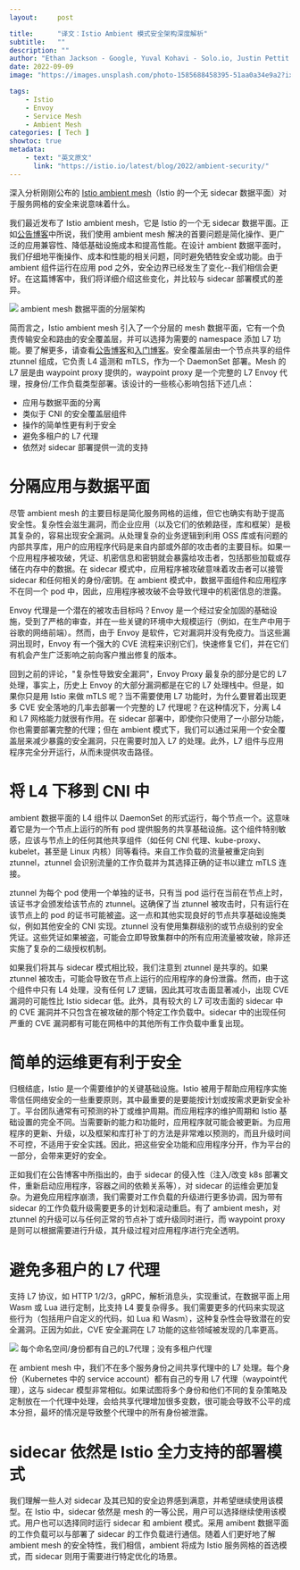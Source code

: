 ```yaml
---
layout:     post

title:      "译文：Istio Ambient 模式安全架构深度解析"
subtitle:   ""
description: ""
author: "Ethan Jackson - Google, Yuval Kohavi - Solo.io, Justin Pettit - Google, Christian Posta - Solo.io"
date: 2022-09-09
image: "https://images.unsplash.com/photo-1585688458395-51aa0a34e9a2?ixlib=rb-1.2.1&ixid=MnwxMjA3fDB8MHxwaG90by1wYWdlfHx8fGVufDB8fHx8&auto=format&fit=crop&w=2370&q=80"

tags:
    - Istio
    - Envoy
    - Service Mesh
    - Ambient Mesh
categories: [ Tech ]
showtoc: true
metadata:
    - text: "英文原文"
      link: "https://istio.io/latest/blog/2022/ambient-security/"
---
```


深入分析刚刚公布的 [Istio ambient mesh](https://www.zhaohuabing.com/post/2022-09-08-introducing-ambient-mesh/)（Istio 的一个无 sidecar 数据平面）对于服务网格的安全来说意味着什么。

我们最近发布了 Istio ambient mesh，它是 Istio 的一个无 sidecar 数据平面。正如[公告博客](https://www.zhaohuabing.com/post/2022-09-08-introducing-ambient-mesh/)中所说，我们使用 ambient mesh 解决的首要问题是简化操作、更广泛的应用兼容性、降低基础设施成本和提高性能。在设计 ambient 数据平面时，我们仔细地平衡操作、成本和性能的相关问题，同时避免牺牲安全或功能。由于 ambient 组件运行在应用 pod 之外，安全边界已经发生了变化--我们相信会更好。在这篇博客中，我们将详细介绍这些变化，并比较与 sidecar 部署模式的差异。

![](/img/2022-09-09-ambient-mesh-security-deep-dive/ambient-layers.png)
ambient mesh 数据平面的分层架构

简而言之，Istio ambient mesh 引入了一个分层的 mesh 数据平面，它有一个负责传输安全和路由的安全覆盖层，并可以选择为需要的 namespace 添加 L7 功能。要了解更多，请查看[公告博客](https://www.zhaohuabing.com/post/2022-09-08-introducing-ambient-mesh)和[入门博客](https://istio.io/latest/blog/2022/get-started-ambient)。安全覆盖层由一个节点共享的组件 ztunnel 组成，它负责 L4 遥测和 mTLS，作为一个 DaemonSet 部署。Mesh 的 L7 层是由 waypoint proxy 提供的，waypoint proxy  是一个完整的 L7 Envoy 代理，按身份/工作负载类型部署。该设计的一些核心影响包括下述几点：
* 应用与数据平面的分离
* 类似于 CNI 的安全覆盖层组件
* 操作的简单性更有利于安全
* 避免多租户的 L7 代理
* 依然对 sidecar 部署提供一流的支持

# 分隔应用与数据平面

尽管 ambient mesh 的主要目标是简化服务网格的运维，但它也确实有助于提高安全性。复杂性会滋生漏洞，而企业应用（以及它们的依赖路径，库和框架）是极其复杂的，容易出现安全漏洞。从处理复杂的业务逻辑到利用 OSS 库或有问题的内部共享库，用户的应用程序代码是来自内部或外部的攻击者的主要目标。如果一个应用程序被攻破，凭证、机密信息和密钥就会暴露给攻击者，包括那些加载或存储在内存中的数据。在 sidecar 模式中，应用程序被攻破意味着攻击者可以接管 sidecar 和任何相关的身份/密钥。在 ambient 模式中，数据平面组件和应用程序不在同一个 pod 中，因此，应用程序被攻破不会导致代理中的机密信息的泄露。

Envoy 代理是一个潜在的被攻击目标吗？Envoy 是一个经过安全加固的基础设施，受到了严格的审查，并在一些关键的环境中大规模运行（例如，在生产中用于谷歌的网络前端）。然而，由于 Envoy 是软件，它对漏洞并没有免疫力。当这些漏洞出现时，Envoy 有一个强大的 CVE 流程来识别它们，快速修复它们，并在它们有机会产生广泛影响之前向客户推出修复的版本。

回到之前的评论，"复杂性导致安全漏洞"，Envoy Proxy 最复杂的部分是它的 L7 处理，事实上，历史上 Envoy 的大部分漏洞都是在它的 L7 处理栈中。但是，如果你只是用 Istio 来做 mTLS 呢？当不需要使用 L7 功能时，为什么要冒着出现更多 CVE 安全落地的几率去部署一个完整的 L7 代理呢？在这种情况下，分离 L4 和 L7 网格能力就很有作用。在 sidecar 部署中，即使你只使用了一小部分功能，你也需要部署完整的代理；但在 ambient 模式下，我们可以通过采用一个安全覆盖层来减少暴露的安全漏洞，只在需要时加入 L7 的处理。此外，L7 组件与应用程序完全分开运行，从而未提供攻击路径。

# 将 L4 下移到 CNI 中

ambient 数据平面的 L4 组件以 DaemonSet 的形式运行，每个节点一个。这意味着它是为一个节点上运行的所有 pod 提供服务的共享基础设施。这个组件特别敏感，应该与节点上的任何其他共享组件（如任何 CNI 代理、kube-proxy、kubelet，甚至是 Linux 内核）同等看待。来自工作负载的流量被重定向到 ztunnel，ztunnel 会识别流量的工作负载并为其选择正确的证书以建立 mTLS 连接。

ztunnel 为每个 pod 使用一个单独的证书，只有当 pod 运行在当前在节点上时，该证书才会颁发给该节点的 ztunnel。这确保了当 ztunnel 被攻击时，只有运行在该节点上的 pod 的证书可能被盗。这一点和其他实现良好的节点共享基础设施类似，例如其他安全的 CNI 实现。ztunnel 没有使用集群级别的或节点级别的安全凭证。这些凭证如果被盗，可能会立即导致集群中的所有应用流量被攻破，除非还实施了复杂的二级授权机制。

如果我们将其与 sidecar 模式相比较，我们注意到 ztunnel 是共享的。如果 ztunnel 被攻击，可能会导致在节点上运行的应用程序的身份泄露。然而，由于这个组件中只有 L4 处理，没有任何 L7 逻辑，因此其可攻击面显著减小，出现 CVE 漏洞的可能性比 Istio sidecar 低。此外，具有较大的 L7 可攻击面的 sidecar 中的 CVE 漏洞并不只包含在被攻破的那个特定工作负载中。sidecar 中的出现任何严重的 CVE 漏洞都有可能在网格中的其他所有工作负载中重复出现。

# 简单的运维更有利于安全

归根结底，Istio 是一个需要维护的关键基础设施。Istio 被用于帮助应用程序实施零信任网络安全的一些重要原则，其中最重要的是要能按计划或按需求更新安全补丁。平台团队通常有可预测的补丁或维护周期。而应用程序的维护周期和 Istio 基础设置的完全不同。当需要新的能力和功能时，应用程序就可能会被更新。为应用程序的更新、升级，以及框架和库打补丁的方法是非常难以预测的，而且升级时间不可控，不适用于安全实践。因此，把这些安全功能和应用程序分开，作为平台的一部分，会带来更好的安全。

正如我们在公告博客中所指出的，由于 sidecar 的侵入性（注入/改变 k8s 部署文件，重新启动应用程序，容器之间的依赖关系等），对 sidecar 的运维会更加复杂。为避免应用程序崩溃，我们需要对工作负载的升级进行更多协调，因为带有 sidecar 的工作负载升级需要更多的计划和滚动重启。有了 ambient mesh，对 ztunnel 的升级可以与任何正常的节点补丁或升级同时进行，而 waypoint proxy 是则可以根据需要进行升级，其升级过程对应用程序进行完全透明。

# 避免多租户的 L7 代理

支持 L7 协议，如 HTTP 1/2/3，gRPC，解析消息头，实现重试，在数据平面上用 Wasm 或 Lua 进行定制，比支持 L4 要复杂得多。我们需要更多的代码来实现这些行为（包括用户自定义的代码，如 Lua 和 Wasm），这种复杂性会导致潜在的安全漏洞。正因为如此，CVE 安全漏洞在 L7 功能的这些领域被发现的几率更高。

![](/img/2022-09-09-ambient-mesh-security-deep-dive/ambient-l7-data-plane.png)
每个命名空间/身份都有自己的L7代理；没有多租户代理

在 ambient mesh 中，我们不在多个服务身份之间共享代理中的 L7 处理。每个身份（Kubernetes 中的 service account）都有自己的专用 L7 代理（waypoint代理），这与 sidecar 模型非常相似。如果试图将多个身份和他们不同的复杂策略及定制放在一个代理中处理，会给共享代理增加很多变数，很可能会导致不公平的成本分担，最坏的情况是导致整个代理中的所有身份被泄露。

# sidecar 依然是 Istio 全力支持的部署模式

我们理解一些人对 sidecar 及其已知的安全边界感到满意，并希望继续使用该模型。在 Istio 中，sidecar 依然是 mesh 的一等公民，用户可以选择继续使用该模式。用户也可以选择同时运行 sidecar 和 ambient 模式。采用 amibent 数据平面的工作负载可以与部署了 sidecar 的工作负载进行通信。随着人们更好地了解 ambient mesh 的安全特性，我们相信，ambient 将成为 Istio 服务网格的首选模式，而 sidecar 则用于需要进行特定优化的场景。
